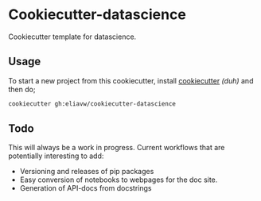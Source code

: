 Cookiecutter-datascience
========================

Cookiecutter template for datascience.

Usage
-----
To start a new project from this cookiecutter, install [cookiecutter](https://cookiecutter.readthedocs.io/en/latest/) _(duh)_ and then do;

```bash
cookiecutter gh:eliavw/cookiecutter-datascience
``` 


Todo
-----

This will always be a work in progress. Current workflows that are potentially interesting to add:

- Versioning and releases of pip packages
- Easy conversion of notebooks to webpages for the doc site.
- Generation of API-docs from docstrings
